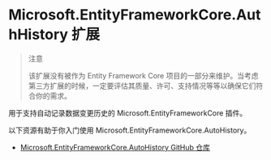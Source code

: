# Microsoft.EntityFrameworkCore.AuthHistory 扩展

> 注意
>
> 该扩展没有被作为 Entity Framework Core 项目的一部分来维护。当考虑第三方扩展的时候，一定要评估其质量、许可、支持情况等等以确保它们符合你的需求。

用于支持自动记录数据变更历史的 Microsoft.EntityFrameworkCore 插件。

以下资源有助于你入门使用 Microsoft.EntityFrameworkCore.AutoHistory。

* [Microsoft.EntityFrameworkCore.AutoHistory GitHub 仓库](https://github.com/Arch/AutoHistory/)